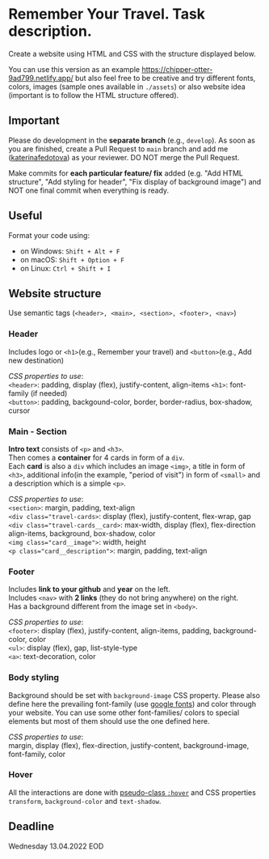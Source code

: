 # Remember Your Travel. Task description.

Create a website using HTML and CSS with the structure displayed below. 

You can use this version as an example https://chipper-otter-9ad799.netlify.app/ but also feel free to be creative and try different fonts, colors, images (sample ones available in ```./assets```) or also website idea (important is to follow the HTML structure offered).

## Important
Please do development in the **separate branch** (e.g., ```develop```). As soon as you are finished, create a Pull Request to ```main``` branch and add me ([katerinafedotova](https://github.com/katerinafedotova)) as your reviewer. DO NOT merge the Pull Request.

Make commits for **each particular feature/ fix** added (e.g. "Add HTML structure", "Add styling for header", "Fix display of background image") and NOT one final commit when everything is ready.

## Useful
Format your code using:

- on Windows: ```Shift + Alt + F```
- on macOS: ```Shift + Option + F```
- on Linux: ```Ctrl + Shift + I```

## Website structure

Use semantic tags (```<header>, <main>, <section>, <footer>, <nav>```)

### **Header**
Includes logo or ```<h1>```(e.g., Remember your travel) and ```<button>```(e.g., Add new destination)

*CSS properties to use*: <br>
```<header>```: padding, display (flex), justify-content, align-items 
```<h1>```: font-family (if needed) <br>
```<button>```: padding, backgound-color, border, border-radius, box-shadow, cursor

### **Main - Section**
**Intro text** consists of ```<p>``` and ```<h3>```. <br>
Then comes a **container** for 4 cards in form of a ```div```. <br>
Each **card** is also a ```div``` which includes an image ```<img>```, a title in form of ```<h3>```, additional info(in the example, "period of visit") in form of ```<small>``` and a description which is a simple ```<p>```.

*CSS properties to use*: <br>
```<section>```: margin, padding, text-align <br>
```<div class="travel-cards>```: display (flex), justify-content, flex-wrap, gap <br>
```<div class="travel-cards__card>```: max-width, display (flex), flex-direction align-items, background, box-shadow, color <br>
```<img class="card__image">```: width, height <br>
```<p class="card__description">```: margin, padding, text-align

### **Footer**
Includes **link to your github** and **year** on the left. <br>
Includes ```<nav>``` with  **2 links** (they do not bring anywhere) on the right.<br>
Has a background different from the image set in ```<body>```.

*CSS properties to use*: <br>
```<footer>```: display (flex), justify-content, align-items, padding, background-color, color <br>
```<ul>```: display (flex), gap, list-style-type <br>
```<a>```: text-decoration, color

### **Body styling**
Background should be set with ```background-image``` CSS property. Please also define here the prevailing font-family (use [google fonts](https://fonts.google.com/)) and color through your website. You can use some other font-families/ colors to special elements but most of them should use the one defined here.
 
*CSS properties to use*: <br>
margin, display (flex), flex-direction, justify-content, background-image, font-family, color

### **Hover**
All the interactions are done with [pseudo-class ```:hover```](https://www.w3schools.com/cssref/sel_hover.asp) and CSS properties ```transform```, ```background-color``` and ```text-shadow```.

## Deadline
Wednesday 13.04.2022 EOD